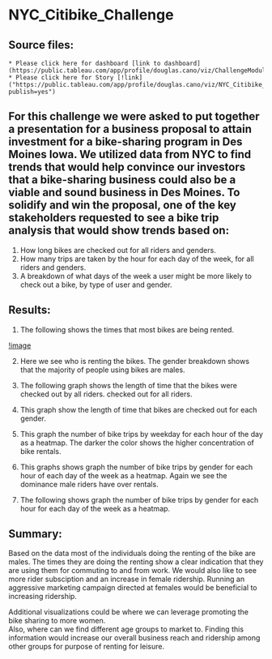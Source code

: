 # NYC_Citibike_Challenge

## Source files: 
	* Please click here for dashboard [link to dashboard] (https://public.tableau.com/app/profile/douglas.cano/viz/ChallengeModule_14/CheckoutTimesbyGender)
	* Please click here for Story [!link] ("https://public.tableau.com/app/profile/douglas.cano/viz/NYC_Citibike_ChallengeMod14/Story1?publish=yes")

## For this challenge we were asked to put together a presentation for a business proposal to attain investment for a bike-sharing program in Des Moines Iowa. We utilized data from NYC to find trends that would help convince our investors that a bike-sharing business could also be a viable and sound business in Des Moines. To solidify and win the proposal, one of the key stakeholders requested to see a bike trip analysis that would show trends based on:
1)	How long bikes are checked out for all riders and genders. 
2)	How many trips are taken by the hour for each day of the week, for all riders and genders. 
3)	A breakdown of what days of the week a user might be more likely to check out a bike, by type of user and gender.

## Results:

1) The following shows the times that most bikes are being rented. 

[!image](https://github.com/DmanDJs1/bikesharing/blob/main/Images/1.jpg?raw=true)

2) Here we see who is renting the bikes. The gender breakdown shows that the majority of people using bikes are males.

3) The following graph shows the length of time that the bikes were checked out by all riders. checked out for all riders.

4) This graph show the length of time that bikes are checked out for each gender.

5) This graph the number of bike trips by weekday for each hour of the day as a heatmap. The darker the color shows the higher concentration of bike rentals. 

6) This graphs shows graph the number of bike trips by gender for each hour of each day of the week as a heatmap. Again we see the dominance male riders have over rentals. 

7) The following shows graph the number of bike trips by gender for each hour for each day of the week as a heatmap.



## Summary:
Based on the data most of the individuals doing the renting of the bike are males. The times they are doing the renting show a clear indication that they are using them for commuting to and from work. We would also like to see more rider subsciption and an increase in female ridership. 
Running an aggressive marketing campaign directed at females would be beneficial to increasing ridership.

Additional visualizations could be where we can leverage promoting the bike sharing to more women.  
Also, where can we find different age groups to market to. Finding this information would increase our overall business reach and ridership among other groups for purpose of renting for leisure.  
